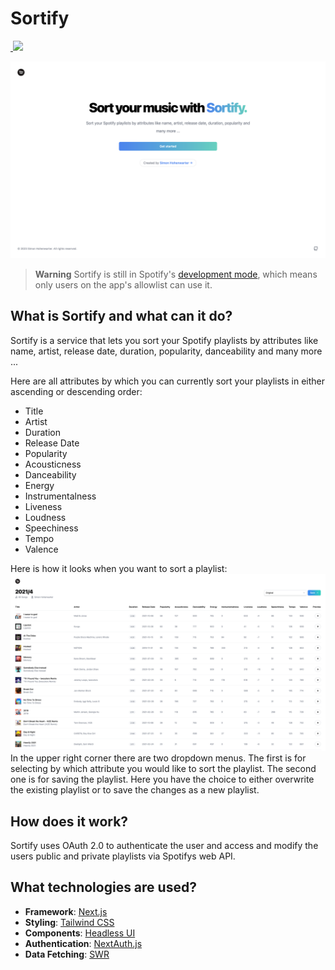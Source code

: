 # Sortify

<p>
  <a aria-label="Made with Next.js" href="https://nextjs.org/">
    <img alt="" src="https://img.shields.io/badge/Made%20with%20Next.js-FFFFFF.svg?style=for-the-badge&logo=Next.js&labelColor=000000&logoWidth=20">
  </a>
  <a aria-label="Deployed on Vercel" href="https://vercel.com/">
    <img src="https://img.shields.io/badge/Deployed%20on%20Vercel-FFFFFF.svg?style=for-the-badge&logo=Vercel&labelColor=000000&logoWidth=20">
  </a>
</p>

![Homescreen](images/homescreen.png)

> **Warning**
> Sortify is still in Spotify's [development mode](https://developer.spotify.com/documentation/web-api/concepts/quota-modes), which means only users on the app's allowlist can use it.

## What is Sortify and what can it do?

Sortify is a service that lets you sort your Spotify playlists by attributes like name, artist, release date, duration, popularity, danceability and many more ...

Here are all attributes by which you can currently sort your playlists in either ascending or descending order:

- Title
- Artist
- Duration
- Release Date
- Popularity
- Acousticness
- Danceability
- Energy
- Instrumentalness
- Liveness
- Loudness
- Speechiness
- Tempo
- Valence

Here is how it looks when you want to sort a playlist:
![Sortscreen](images/sortscreen.png)
In the upper right corner there are two dropdown menus. The first is for selecting by which attribute you would like to sort the playlist. The second one is for saving the playlist. Here you have the choice to either overwrite the existing playlist or to save the changes as a new playlist.

## How does it work?

Sortify uses OAuth 2.0 to authenticate the user and access and modify the users public and private playlists via Spotifys web API.

## What technologies are used?

- **Framework**: [Next.js](https://nextjs.org/)
- **Styling**: [Tailwind CSS](https://tailwindcss.com)
- **Components**: [Headless UI](https://headlessui.com/)
- **Authentication**: [NextAuth.js](https://next-auth.js.org)
- **Data Fetching**: [SWR](https://swr.vercel.app/)
